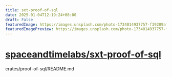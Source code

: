 ```yaml
---
title: sxt-proof-of-sql
date: 2025-01-04T12:19:24+08:00
draft: False
featuredImage: https://images.unsplash.com/photo-1734014937757-f39209af0579?ixid=M3w0NjAwMjJ8MHwxfHJhbmRvbXx8fHx8fHx8fDE3MzU5NjQzMTh8&ixlib=rb-4.0.3
featuredImagePreview: https://images.unsplash.com/photo-1734014937757-f39209af0579?ixid=M3w0NjAwMjJ8MHwxfHJhbmRvbXx8fHx8fHx8fDE3MzU5NjQzMTh8&ixlib=rb-4.0.3
---
```


# [spaceandtimelabs/sxt-proof-of-sql](https://github.com/spaceandtimelabs/sxt-proof-of-sql)

crates/proof-of-sql/README.md
